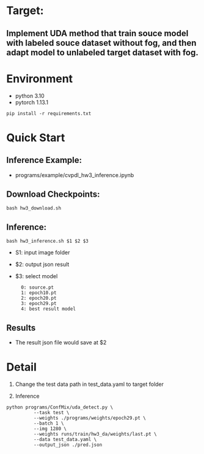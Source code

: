 # Target: 
## Implement UDA method that train souce model with labeled souce dataset without fog, and then adapt model to unlabeled target dataset with fog.

# Environment 
- python 3.10
- pytorch 1.13.1
```
pip install -r requirements.txt
```

# Quick Start

## Inference Example: 
- programs/example/cvpdl_hw3_inference.ipynb 
## Download Checkpoints:
```
bash hw3_download.sh
```
## Inference:
```
bash hw3_inference.sh $1 $2 $3
```
- S1: input image folder
- $2: output json result
- $3: select model 

        0: source.pt
        1: epoch10.pt
        2: epoch20.pt
        3: epoch29.pt
        4: best result model
## Results
- The result json file would save at $2

# Detail

1. Change the test data path in test_data.yaml to target folder

2. Inference
```
python programs/ConfMix/uda_detect.py \
          --task test \
          --weights ./programs/weights/epoch29.pt \
          --batch 1 \
          --img 1280 \
          --weights runs/train/hw3_da/weights/last.pt \
          --data test_data.yaml \
          --output_json ./pred.json
```
